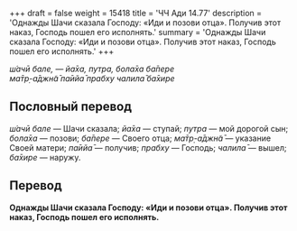 +++
draft = false
weight = 15418
title = 'ЧЧ Ади 14.77'
description = 'Однажды Шачи сказала Господу: «Иди и позови отца». Получив этот наказ, Господь пошел его исполнять.'
summary = 'Однажды Шачи сказала Господу: «Иди и позови отца». Получив этот наказ, Господь пошел его исполнять.'
+++

_ш́ачӣ бале, — йа̄ха, путра, бола̄ха ба̄пере  
ма̄тр̣-а̄джн̃а̄ па̄ийа̄ прабху чалила̄ ба̄хире_

## Пословный перевод

_ш́ачӣ_ _бале_ — Шачи сказала; _йа̄ха_ — ступай; _путра_ — мой дорогой сын; _бола̄ха_ — позови; _ба̄пере_ — Своего отца; _ма̄тр̣_\-_а̄джн̃а̄_ — указание Своей матери; _па̄ийа̄_ — получив; _прабху_ — Господь; _чалила̄_ — вышел; _ба̄хире_ — наружу.

## Перевод

**Однажды Шачи сказала Господу: «Иди и позови отца». Получив этот наказ, Господь пошел его исполнять.**
